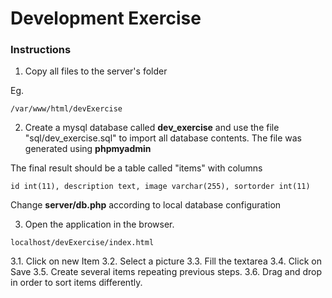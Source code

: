 # Development Exercise

### Instructions

1. Copy all files to the server's folder

Eg.
```
/var/www/html/devExercise
```

2. Create a mysql database called **dev_exercise** and use the file "sql/dev_exercise.sql" to import all database contents. The file was generated using **phpmyadmin**

The final result should be a table called "items" with columns 
```
id int(11), description text, image varchar(255), sortorder int(11)
```
Change **server/db.php** according to local database configuration

3. Open the application in the browser.
```
localhost/devExercise/index.html
```

3.1. Click on new Item
3.2. Select a picture
3.3. Fill the textarea
3.4. Click on Save
3.5. Create several items repeating previous steps.
3.6. Drag and drop in order to sort items differently.